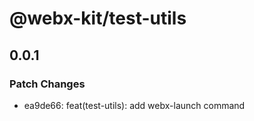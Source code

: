 # @webx-kit/test-utils

## 0.0.1

### Patch Changes

- ea9de66: feat(test-utils): add webx-launch command
